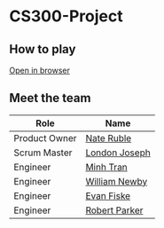 # CS300-Project

## How to play

[Open in browser](https://htmlpreview.github.io/?https://github.com/diaboloshogunate/CS300-Project-Team-B/blob/main/index.html)

## Meet the team

| Role          | Name                                                 |
|---------------|------------------------------------------------------|
| Product Owner | [Nate Ruble](https://github.com/nateruble)           | 
| Scrum Master  | [London Joseph](https://github.com/ELondonJ)         |
| Engineer      | [Minh Tran](https://github.com/MinhTranPDX)          |
| Engineer      | [William Newby](https://github.com/W1Newby)          |
| Engineer      | [Evan Fiske](https://github.com/EvanFiske)           |
| Engineer      | [Robert Parker](https://github.com/diaboloshogunate) |
